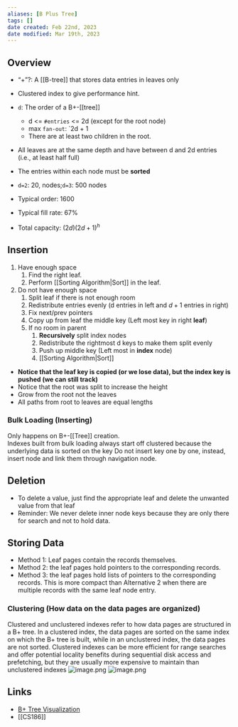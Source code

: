 ```yaml
---
aliases: [B Plus Tree]
tags: []
date created: Feb 22nd, 2023
date modified: Mar 19th, 2023
---
```


## Overview
- “+”?: A [[B-tree]] that stores data entries in leaves only
- Clustered index to give performance hint.

- `d`: The order of a B+-[[tree]]
	- d <= `#entries` <= 2d (except for the root node)
	- max `fan-out`: `2d + 1
	- There are at least two children in the root.
- All leaves are at the same depth and have between d and 2d entries (i.e., at least half full)
- The entries within each node must be **sorted**
- `d=2`: 20, nodes;`d=3`: 500 nodes
- Typical order: 1600
- Typical fill rate: 67%
- Total capacity: $(2d)(2d + 1)^{h}$

## Insertion
1. Have enough space
	1. Find the right leaf.
	2. Perform [[Sorting Algorithm|Sort]] in the leaf.
 2. Do not have enough space
	 1. Split leaf if there is not enough room
	 2. Redistribute entries evenly (d entries in left and $d+1$ entries in right)
	 3. Fix next/prev pointers
	 4. Copy up from leaf the middle key (Left most key in right **leaf**)
	 5. If no room in parent
		 1. **Recursively** split index nodes
		 2. Redistribute the rightmost d keys to make them split evenly
		 3. Push up middle key (Left most in **index** node)
		 4. [[Sorting Algorithm|Sort]]
- **Notice that the leaf key is copied (or we lose data), but the index key is pushed (we can still track)**
- Notice that the root was split to increase the height
- Grow from the root not the leaves
- All paths from root to leaves are equal lengths

### Bulk Loading (Inserting)
Only happens on B+-[[Tree]] creation.  
Indexes built from bulk loading always start off clustered because the underlying data is sorted on the key
Do not insert key one by one, instead, insert node and link them through navigation node.

## Deletion
- To delete a value, just find the appropriate leaf and delete the unwanted value from that leaf
- Reminder: We never delete inner node keys because they are only there for search and not to hold data.

## Storing Data
- Method 1: Leaf pages contain the records themselves.
- Method 2: the leaf pages hold pointers to the corresponding records.
- Method 3: the leaf pages hold lists of pointers to the corresponding records. This is more compact than Alternative 2 when there are multiple records with the same leaf node entry.

### Clustering (How data on the data pages are organized)
Clustered and unclustered indexes refer to how data pages are structured in a B+ tree. In a clustered index, the data pages are sorted on the same index on which the B+ tree is built, while in an unclustered index, the data pages are not sorted. Clustered indexes can be more efficient for range searches and offer potential locality benefits during sequential disk access and prefetching, but they are usually more expensive to maintain than unclustered indexes
![image.png](https://img.ynchen.me/2023/03/45487d49cd935f5f59871b16cc1bae25.webp)
![image.png](https://img.ynchen.me/2023/03/fab238e0650efd0ca2455e3ae11b414e.webp)


## Links
- [B+ Tree Visualization](https://www.cs.usfca.edu/~galles/visualization/BPlusTree.html)
- [[CS186]]